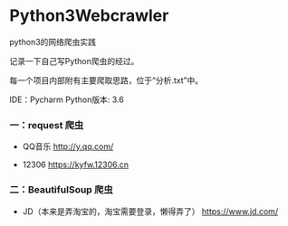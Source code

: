 # Python3Webcrawler
python3的网络爬虫实践
 
记录一下自己写Python爬虫的经过。

每一个项目内部附有主要爬取思路，位于“分析.txt”中。

IDE：Pycharm    Python版本: 3.6   

### 一：request 爬虫

* QQ音乐 http://y.qq.com/

* 12306 https://kyfw.12306.cn

### 二：BeautifulSoup 爬虫

* JD（本来是弄淘宝的，淘宝需要登录，懒得弄了） https://www.jd.com/
